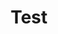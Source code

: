---
title: "Test"
description: "This is a example category"
slug: "test"
draft: "true"
image: "hutomo-abrianto-l2jk-uxb1BY-unsplash.jpg"
style:
    background: "#2a9d8f"
    color: "#fff"
---